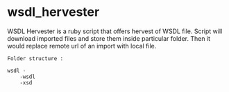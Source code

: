 wsdl_hervester
==============

WSDL Hervester is a ruby script that offers hervest of WSDL file.
Script will download imported files and store them inside particular folder.
Then it would replace remote url of an import with local file.

	Folder structure :
	
	wsdl -
		-wsdl
		-xsd
		



